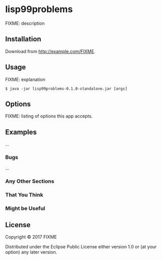 # lisp99problems

FIXME: description

## Installation

Download from http://example.com/FIXME.

## Usage

FIXME: explanation

    $ java -jar lisp99problems-0.1.0-standalone.jar [args]

## Options

FIXME: listing of options this app accepts.

## Examples

...

### Bugs

...

### Any Other Sections
### That You Think
### Might be Useful

## License

Copyright © 2017 FIXME

Distributed under the Eclipse Public License either version 1.0 or (at
your option) any later version.
